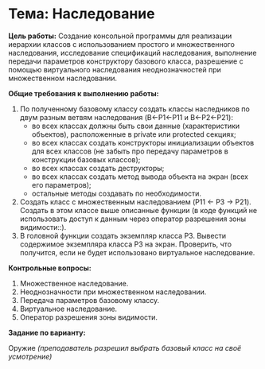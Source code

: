 # Тема: Наследование

**Цель работы:** Создание консольной программы для реализации иерархии классов с использованием простого и 
множественного наследования, исследование спецификаций наследования, выполнение передачи параметров конструктору
базового класса, разрешение с помощью виртуального наследования неоднозначностей при множественном наследовании.

**Общие требования к выполнению работы:**

1. По полученному базовому классу создать классы наследников по двум разным ветвям наследования (B←P1←P11 и B←P2←P21):
   - во всех классах должны быть свои данные (характеристики объектов), расположенные в private или protected секциях;
   - во всех классах создать конструкторы инициализации объектов для всех классов (не забыть про передачу параметров в
     конструкции базовых классов);
   - во всех классах создать деструкторы;
   - во всех классах создать метод вывода объекта на экран (всех его параметров);
   - остальные методы создавать по необходимости.
2. Создать класс с множественным наследованием (P11 ← P3 → P21). Создать в этом классе выше описанные функции
   (в коде функций не использовать доступ к данным через оператор разрешения зоны видимости::).
3. В головной функции создать экземпляр класса P3. Вывести содержимое экземпляра класса P3 на экран. Проверить,
   что получится, если не будет использовано виртуальное наследование.

**Контрольные вопросы:**

1. Множественное наследование.
2. Неоднозначности при множественном наследовании.
3. Передача параметров базовому классу.
4. Виртуальное наследование.
5. Оператор разрешения зоны видимости.

**Задание по варианту:**

Оружие *(преподаватель разрешил выбрать базовый класс на своё усмотрение)*
